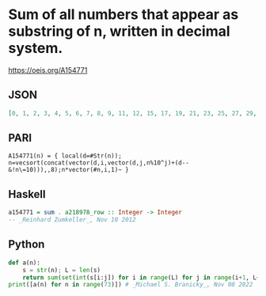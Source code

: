 # Sum of all numbers that appear as substring of n, written in decimal system\.
https://oeis.org/A154771
## JSON
```JSON
[0, 1, 2, 3, 4, 5, 6, 7, 8, 9, 11, 12, 15, 17, 19, 21, 23, 25, 27, 29, 22, 24, 24, 28, 30, 32, 34, 36, 38, 40, 33, 35, 37, 36, 41, 43, 45, 47, 49, 51, 44, 46, 48, 50, 48, 54, 56, 58, 60, 62, 55, 57, 59, 61, 63, 60, 67, 69, 71, 73, 66, 68, 70, 72, 74, 76, 72, 80, 82, 84, 77, 79, 81]
```
## PARI
```PARI
A154771(n) = { local(d=#Str(n)); n=vecsort(concat(vector(d,i,vector(d,j,n%10^j)+(d--&!n\=10))),,8);n*vector(#n,i,1)~ }
```
## Haskell
```Haskell
a154771 = sum . a218978_row :: Integer -> Integer
-- _Reinhard Zumkeller_, Nov 10 2012
```
## Python
```Python
def a(n):
    s = str(n); L = len(s)
    return sum(set(int(s[i:j]) for i in range(L) for j in range(i+1, L+1)))
print([a(n) for n in range(73)]) # _Michael S. Branicky_, Nov 08 2022
```
